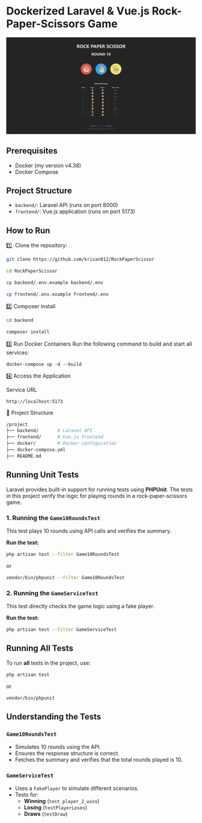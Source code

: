 # Dockerized Laravel & Vue.js Rock-Paper-Scissors Game
![Alt text](main_app.png)
## Prerequisites
- Docker (my version v4.38)
- Docker Compose

## Project Structure
- `backend/`: Laravel API (runs on port 8000)
- `frontend/`: Vue.js application (runs on port 5173)

## How to Run
1️⃣. Clone the repository:
   ```bash
   git clone https://github.com/krisan012/RockPaperScissor
   ```
```bash
cd RockPaperScissor
```

```bash
cp backend/.env.example backend/.env
```
```bash
cp frontend/.env.example frontend/.env
```

2️⃣ Composer install
```bash
cd backend
```
```bash
composer install
```


3️⃣ Run Docker Containers
Run the following command to build and start all services:
```shell
docker-compose up -d --build
```

4️⃣ Access the Application

Service	URL
```
http://localhost:5173
```

📂 Project Structure
```bash
/project
├── backend/       # Laravel API
├── frontend/      # Vue.js Frontend
├── docker/        # Docker configuration
├── docker-compose.yml
├── README.md
```

## Running Unit Tests

Laravel provides built-in support for running tests using **PHPUnit**. The tests in this project verify the logic for playing rounds in a rock-paper-scissors game.

### 1. Running the `Game10RoundsTest`
This test plays 10 rounds using API calls and verifies the summary.

**Run the test:**
```sh
php artisan test --filter Game10RoundsTest
```
or
```sh
vendor/bin/phpunit --filter Game10RoundsTest
```

### 2. Running the `GameServiceTest`
This test directly checks the game logic using a fake player.

**Run the test:**
```sh
php artisan test --filter GameServiceTest
```

## Running All Tests
To run **all** tests in the project, use:
```sh
php artisan test
```
or
```sh
vendor/bin/phpunit
```

## Understanding the Tests

### `Game10RoundsTest`
- Simulates 10 rounds using the API.
- Ensures the response structure is correct.
- Fetches the summary and verifies that the total rounds played is 10.

### `GameServiceTest`
- Uses a `FakePlayer` to simulate different scenarios.
- Tests for:
    - **Winning** (`test_player_2_wins`)
    - **Losing** (`testPlayerLoses`)
    - **Draws** (`testDraw`)